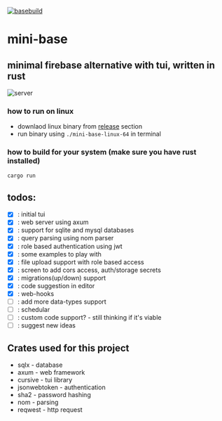 [![basebuild](https://github.com/c0d3-dump/mini-base/actions/workflows/rust.yml/badge.svg)](https://github.com/c0d3-dump/mini-base/actions/workflows/release.yml)

# mini-base

## minimal firebase alternative with tui, written in rust

![server](https://github.com/c0d3-dump/mini-base/assets/122201342/1a763234-fa1f-48cb-97a3-6b3f592c8199)

### how to run on linux

- downlaod linux binary from [release](https://github.com/c0d3-dump/mini-base/releases) section
- run binary using `./mini-base-linux-64` in terminal

### how to build for your system (make sure you have rust installed)

```bash
cargo run
```

## todos:

- [x] : initial tui
- [x] : web server using axum
- [x] : support for sqlite and mysql databases
- [x] : query parsing using nom parser
- [x] : role based authentication using jwt
- [x] : some examples to play with
- [x] : file upload support with role based access
- [x] : screen to add cors access, auth/storage secrets
- [x] : migrations(up/down) support
- [x] : code suggestion in editor
- [x] : web-hooks
- [ ] : add more data-types support
- [ ] : schedular
- [ ] : custom code support? - still thinking if it's viable
- [ ] : suggest new ideas

## Crates used for this project

- sqlx - database
- axum - web framework
- cursive - tui library
- jsonwebtoken - authentication
- sha2 - password hashing
- nom - parsing
- reqwest - http request
